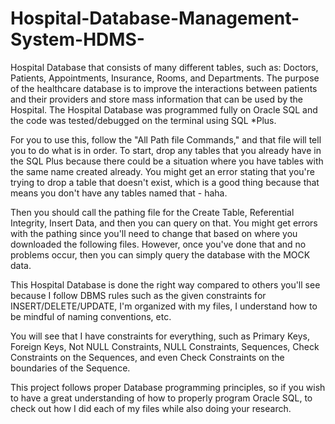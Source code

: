 # Hospital-Database-Management-System-HDMS-

Hospital Database that consists of many different tables, such as:
Doctors, Patients, Appointments, Insurance, Rooms, and Departments. The purpose of the healthcare database is to
improve the interactions between patients and their providers and store mass information that can be
used by the Hospital. The Hospital Database was programmed fully on Oracle SQL and the code was
tested/debugged on the terminal using SQL *Plus.

For you to use this, follow the "All Path file Commands," and that file will tell you to do what is in order.
To start, drop any tables that you already have in the SQL Plus because there could be a situation where
you have tables with the same name created already. You might get an error stating that you're trying to drop
a table that doesn't exist, which is a good thing because that means you don't have any tables named that - haha.

Then you should call the pathing file for the Create Table, Referential Integrity, Insert Data, and then 
you can query on that. You might get errors with the pathing since you'll need to change that based on 
where you downloaded the following files. However, once you've done that and no problems occur, then you can simply 
query the database with the MOCK data.

This Hospital Database is done the right way compared to others you'll see because I follow DBMS rules such as the 
given constraints for INSERT/DELETE/UPDATE, I'm organized with my files, I understand how to be mindful of naming conventions, etc.

You will see that I have constraints for everything, such as Primary Keys, Foreign Keys, Not NULL Constraints, NULL Constraints, 
Sequences, Check Constraints on the Sequences, and even Check Constraints on the boundaries of the Sequence. 

This project follows proper Database programming principles, so if you wish to have a great understanding of how to properly 
program Oracle SQL, to check out how I did each of my files while also doing your research.

